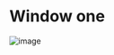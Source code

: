 # Window one
![image](https://user-images.githubusercontent.com/86396701/132876465-838030d9-51e8-43ba-a438-003c1cd7760e.png)
